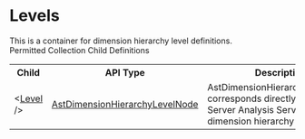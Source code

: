 # Levels

<div class="LanguageSummary"><div class ="SummaryItem">This is a container for dimension hierarchy level definitions.</div></div><div class="SchemaBindingGroup"><div class="SchemaBindingGroupHeader">Permitted Collection Child Definitions</div><table id="SchemaBindingList" class="SchemaBindingList"><tbody><tr><th class="SchemaBindingNameColumnHeader">Child</th><th class="SchemaBindingTypeColumnHeader">API Type</th><th class="SchemaBindingSummaryColumnHeader">Description</th></tr><tr class="cd0"><td class="SchemaBindingName"><span class="punc">&lt;</span><a href=Varigence.Languages.Biml.Dimension.AstDimensionHierarchyLevelNode.html">Level</a><span class="punc"> /&gt;</span></td><td class="SchemaBindingType"><a href="../api-reference/Varigence.Languages.Biml.Dimension.AstDimensionHierarchyLevelNode.html">AstDimensionHierarchyLevelNode</a></td><td class="SchemaBindingSummary">AstDimensionHierarchyLevelNode corresponds directly to a SQL Server Analysis Services dimension hierarchy level.</td></tr></tbody></table></div>